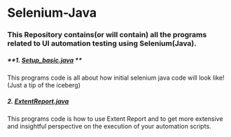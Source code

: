 # Selenium-Java

### This Repository contains(or will contain) all the programs related to UI automation testing using Selenium(Java).  

##### **1. [Setup_basic.java](https://github.com/loydtellis/Selenium-Java/blob/main/Setup_basic.java) **
This programs code is all about how initial selenium java code will look like! (Just a tip of the iceberg) 

##### **2. [ExtentReport.java](https://github.com/loydtellis/Selenium-Java/blob/main/ExtentReport.java)**
This programs code is how to use Extent Report and to get more extensive and insightful perspective on the execution of your automation scripts.  